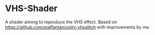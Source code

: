 # VHS-Shader
A shader aiming to reproduce the VHS effect. Based on https://github.com/staffantan/unity-vhsglitch with improvements by me.
